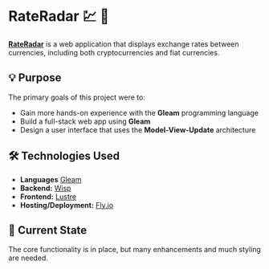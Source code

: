 # RateRadar 💹 📡

**[RateRadar](https://crypto-rates.fly.dev/)** is a web application that displays exchange rates between currencies, including both cryptocurrencies and fiat currencies.

## 💡 Purpose
The primary goals of this project were to:
- Gain more hands-on experience with the **Gleam** programming language
- Build a full-stack web app using **Gleam**
- Design a user interface that uses the **Model-View-Update** architecture

## 🛠️ Technologies Used
- **Languages** [Gleam](https://gleam.run/)
- **Backend:** [Wisp](https://github.com/gleam-wisp/wisp)
- **Frontend:** [Lustre](https://github.com/lustre-labs/lustre)
- **Hosting/Deployment:** [Fly.io](https://fly.io/)

## 🚧 Current State
The core functionality is in place, but many enhancements and much styling are needed.
